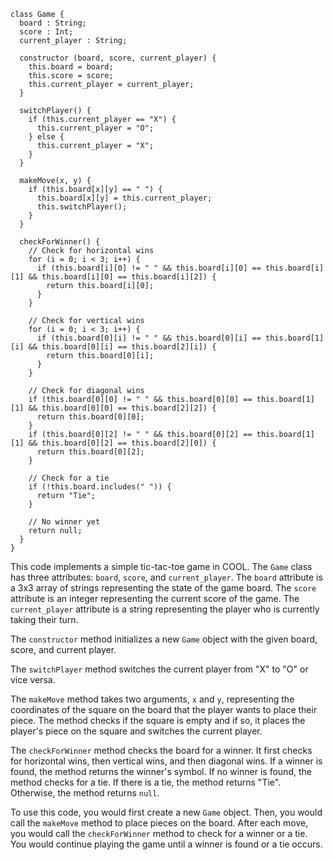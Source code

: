 ```cool
class Game {
  board : String;
  score : Int;
  current_player : String;

  constructor (board, score, current_player) {
    this.board = board;
    this.score = score;
    this.current_player = current_player;
  }

  switchPlayer() {
    if (this.current_player == "X") {
      this.current_player = "O";
    } else {
      this.current_player = "X";
    }
  }

  makeMove(x, y) {
    if (this.board[x][y] == " ") {
      this.board[x][y] = this.current_player;
      this.switchPlayer();
    }
  }

  checkForWinner() {
    // Check for horizontal wins
    for (i = 0; i < 3; i++) {
      if (this.board[i][0] != " " && this.board[i][0] == this.board[i][1] && this.board[i][0] == this.board[i][2]) {
        return this.board[i][0];
      }
    }

    // Check for vertical wins
    for (i = 0; i < 3; i++) {
      if (this.board[0][i] != " " && this.board[0][i] == this.board[1][i] && this.board[0][i] == this.board[2][i]) {
        return this.board[0][i];
      }
    }

    // Check for diagonal wins
    if (this.board[0][0] != " " && this.board[0][0] == this.board[1][1] && this.board[0][0] == this.board[2][2]) {
      return this.board[0][0];
    }
    if (this.board[0][2] != " " && this.board[0][2] == this.board[1][1] && this.board[0][2] == this.board[2][0]) {
      return this.board[0][2];
    }

    // Check for a tie
    if (!this.board.includes(" ")) {
      return "Tie";
    }

    // No winner yet
    return null;
  }
}
```

This code implements a simple tic-tac-toe game in COOL. The `Game` class has three attributes: `board`, `score`, and `current_player`. The `board` attribute is a 3x3 array of strings representing the state of the game board. The `score` attribute is an integer representing the current score of the game. The `current_player` attribute is a string representing the player who is currently taking their turn.

The `constructor` method initializes a new `Game` object with the given board, score, and current player.

The `switchPlayer` method switches the current player from "X" to "O" or vice versa.

The `makeMove` method takes two arguments, `x` and `y`, representing the coordinates of the square on the board that the player wants to place their piece. The method checks if the square is empty and if so, it places the player's piece on the square and switches the current player.

The `checkForWinner` method checks the board for a winner. It first checks for horizontal wins, then vertical wins, and then diagonal wins. If a winner is found, the method returns the winner's symbol. If no winner is found, the method checks for a tie. If there is a tie, the method returns "Tie". Otherwise, the method returns `null`.

To use this code, you would first create a new `Game` object. Then, you would call the `makeMove` method to place pieces on the board. After each move, you would call the `checkForWinner` method to check for a winner or a tie. You would continue playing the game until a winner is found or a tie occurs.